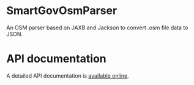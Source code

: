 # SmartGovOsmParser
An OSM parser based on JAXB and Jackson to convert .osm file data to JSON.

# API documentation

A detailed API documentation is [available online](https://smartgov-liris.github.io/SmartGovOsmParser/).

